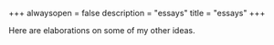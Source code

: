+++
alwaysopen = false
description = "essays"
title = "essays"
+++

Here are elaborations on some of my other ideas.